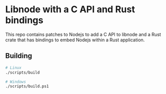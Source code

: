 # Libnode with a C API and Rust bindings

This repo contains patches to Nodejs to add a C API to libnode and a Rust crate that has bindings to embed Nodejs within a Rust application.

## Building

```bash
# Linux
./scripts/build

# Windows
./scripts/build.ps1
```
